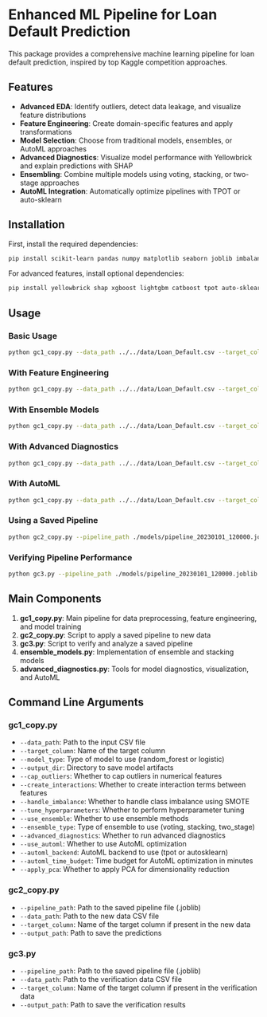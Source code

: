 # Enhanced ML Pipeline for Loan Default Prediction

This package provides a comprehensive machine learning pipeline for loan default prediction, inspired by top Kaggle competition approaches.

## Features

- **Advanced EDA**: Identify outliers, detect data leakage, and visualize feature distributions
- **Feature Engineering**: Create domain-specific features and apply transformations
- **Model Selection**: Choose from traditional models, ensembles, or AutoML approaches
- **Advanced Diagnostics**: Visualize model performance with Yellowbrick and explain predictions with SHAP
- **Ensembling**: Combine multiple models using voting, stacking, or two-stage approaches
- **AutoML Integration**: Automatically optimize pipelines with TPOT or auto-sklearn

## Installation

First, install the required dependencies:

```bash
pip install scikit-learn pandas numpy matplotlib seaborn joblib imbalanced-learn
```

For advanced features, install optional dependencies:

```bash
pip install yellowbrick shap xgboost lightgbm catboost tpot auto-sklearn
```

## Usage

### Basic Usage

```bash
python gc1_copy.py --data_path ../../data/Loan_Default.csv --target_column Status
```

### With Feature Engineering

```bash
python gc1_copy.py --data_path ../../data/Loan_Default.csv --target_column Status --cap_outliers --create_interactions
```

### With Ensemble Models

```bash
python gc1_copy.py --data_path ../../data/Loan_Default.csv --target_column Status --use_ensemble --ensemble_type stacking
```

### With Advanced Diagnostics

```bash
python gc1_copy.py --data_path ../../data/Loan_Default.csv --target_column Status --advanced_diagnostics
```

### With AutoML

```bash
python gc1_copy.py --data_path ../../data/Loan_Default.csv --target_column Status --use_automl --automl_backend tpot --automl_time_budget 60
```

### Using a Saved Pipeline

```bash
python gc2_copy.py --pipeline_path ./models/pipeline_20230101_120000.joblib --data_path ../../data/Loan_Default_test.csv --target_column Status
```

### Verifying Pipeline Performance

```bash
python gc3.py --pipeline_path ./models/pipeline_20230101_120000.joblib --data_path ../../data/Loan_Default_test.csv --target_column Status
```

## Main Components

1. **gc1_copy.py**: Main pipeline for data preprocessing, feature engineering, and model training
2. **gc2_copy.py**: Script to apply a saved pipeline to new data
3. **gc3.py**: Script to verify and analyze a saved pipeline
4. **ensemble_models.py**: Implementation of ensemble and stacking models
5. **advanced_diagnostics.py**: Tools for model diagnostics, visualization, and AutoML

## Command Line Arguments

### gc1_copy.py

- `--data_path`: Path to the input CSV file
- `--target_column`: Name of the target column
- `--model_type`: Type of model to use (random_forest or logistic)
- `--output_dir`: Directory to save model artifacts
- `--cap_outliers`: Whether to cap outliers in numerical features
- `--create_interactions`: Whether to create interaction terms between features
- `--handle_imbalance`: Whether to handle class imbalance using SMOTE
- `--tune_hyperparameters`: Whether to perform hyperparameter tuning
- `--use_ensemble`: Whether to use ensemble methods
- `--ensemble_type`: Type of ensemble to use (voting, stacking, two_stage)
- `--advanced_diagnostics`: Whether to run advanced diagnostics
- `--use_automl`: Whether to use AutoML optimization
- `--automl_backend`: AutoML backend to use (tpot or autosklearn)
- `--automl_time_budget`: Time budget for AutoML optimization in minutes
- `--apply_pca`: Whether to apply PCA for dimensionality reduction

### gc2_copy.py

- `--pipeline_path`: Path to the saved pipeline file (.joblib)
- `--data_path`: Path to the new data CSV file
- `--target_column`: Name of the target column if present in the new data
- `--output_path`: Path to save the predictions

### gc3.py

- `--pipeline_path`: Path to the saved pipeline file (.joblib)
- `--data_path`: Path to the verification data CSV file
- `--target_column`: Name of the target column if present in the verification data
- `--output_path`: Path to save the verification results
